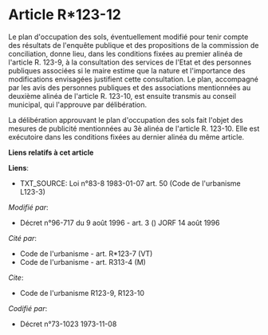 # Article R*123-12

Le plan d'occupation des sols, éventuellement modifié pour tenir compte des résultats de l'enquête publique et des
propositions de la commission de conciliation, donne lieu, dans les conditions fixées au premier alinéa de l'article R.
123-9, à la consultation des services de l'Etat et des personnes publiques associées si le maire estime que la nature et
l'importance des modifications envisagées justifient cette consultation. Le plan, accompagné par les avis des personnes
publiques et des associations mentionnées au deuxième alinéa de l'article R. 123-10, est ensuite transmis au conseil
municipal, qui l'approuve par délibération.

La délibération approuvant le plan d'occupation des sols fait l'objet des mesures de publicité mentionnées au 3è alinéa de
l'article R. 123-10. Elle est exécutoire dans les conditions fixées au dernier alinéa du même article.

**Liens relatifs à cet article**

**Liens**:

  - TXT_SOURCE: Loi n°83-8 1983-01-07 art. 50 (Code de l'urbanisme L123-3)

_Modifié par_:

  - Décret n°96-717 du 9 août 1996 - art. 3 () JORF 14 août 1996

_Cité par_:

  - Code de l'urbanisme - art. R*123-7 (VT)
  - Code de l'urbanisme - art. R313-4 (M)

_Cite_:

  - Code de l'urbanisme R123-9, R123-10

_Codifié par_:

  - Décret n°73-1023 1973-11-08
